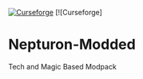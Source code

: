 [![Curseforge](http://cf.way2muchnoise.eu/full_563950_downloads.svg)](https://www.curseforge.com/minecraft/modpacks/nepturon) [![Curseforge]
# Nepturon-Modded

Tech and Magic Based Modpack
